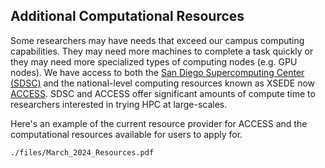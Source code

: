 ## Additional Computational Resources <!-- {docsify-ignore-all} -->
Some researchers may have needs that exceed our campus computing capabilities. They may need more machines to complete a task quickly or they may need more specialized types of computing nodes (e.g. GPU nodes). We have access to both the [San Diego Supercomputing Center (SDSC)](https://www.sdsc.edu/) and the national-level computing resources known as XSEDE now [ACCESS](https://www.access-ci.org/). SDSC and ACCESS offer significant amounts of compute time to researchers interested in trying HPC at large-scales. 

Here's an example of the current resource provider for ACCESS and the computational resources available for users to apply for.

```pdf
./files/March_2024_Resources.pdf
```
